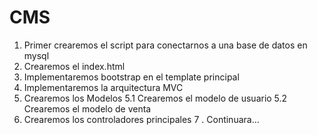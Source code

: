 # CMS
1. Primer crearemos el script para conectarnos a una base de datos en mysql
2. Crearemos el index.html
3. Implementaremos bootstrap en el template principal
4. Implementaremos la arquitectura MVC
5. Crearemos los Modelos 
 5.1 Crearemos el modelo de usuario
 5.2 Crearemos el modelo de venta
6. Crearemos los controladores principales
7 . Continuara...